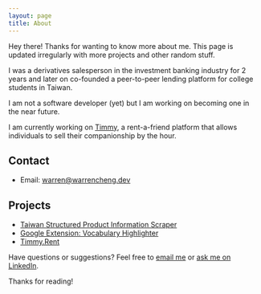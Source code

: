 ```yaml
---
layout: page
title: About
---
```


<p class="message">
  Hey there! Thanks for wanting to know more about me. This page is updated irregularly with more projects and other random stuff.
</p>

I was a derivatives salesperson in the investment banking industry for 2 years and later on co-founded a peer-to-peer lending platform for college students in Taiwan.

I am not a software developer (yet) but I am working on becoming one in the near future.

I am currently working on [Timmy](https://timmy.rent), a rent-a-friend platform that allows individuals to sell their companionship by the hour.

## Contact

- Email: warren@warrencheng.dev

## Projects

- [Taiwan Structured Product Information Scraper](https://github.com/jn8029/tdcc)
- [Google Extension: Vocabulary Highlighter](https://github.com/jn8029/VocabularyHighlighter)
- [Timmy.Rent](https://timmy.rent)

Have questions or suggestions? Feel free to <a href="mailto:warren@warrencheng.dev">email me</a> or <a href="">ask me on LinkedIn</a>.

Thanks for reading!
